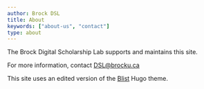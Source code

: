 ```yaml
---
author: Brock DSL
title: About
keywords: ["about-us", "contact"]
type: about
---
```


The Brock Digital Scholarship Lab supports and maintains this site.

For more information, contact DSL@brocku.ca

This site uses an edited version of the [Blist](https://github.com/apvarun/blist-hugo-theme) Hugo theme.
